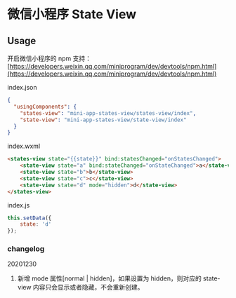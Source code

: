 # 微信小程序 State View


## Usage

开启微信小程序的 npm 支持：
[https://developers.weixin.qq.com/miniprogram/dev/devtools/npm.html](https://developers.weixin.qq.com/miniprogram/dev/devtools/npm.html)


index.json

```json
{
  "usingComponents": {
    "states-view": "mini-app-states-view/states-view/index",
    "state-view": "mini-app-states-view/state-view/index"
  }
}
```

index.wxml

```html
<states-view state="{{state}}" bind:statesChanged="onStatesChanged">
    <state-view state="a" bind:stateChanged="onStateChanged">a</state-view>
    <state-view state="b">b</state-view>
    <state-view state="c">c</state-view>
    <state-view state="d" mode="hidden">d</state-view>
</states-view>
```

index.js

```javascript
this.setData({
    state: 'd'
});

```

### changelog

20201230
1. 新增 mode 属性[normal | hidden]，如果设置为 hidden，则对应的 state-view 内容只会显示或者隐藏，不会重新创建。